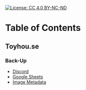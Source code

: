 [![License: CC 4.0 BY-NC-ND](https://img.shields.io/badge/license-BY--NC--ND%2F4.0-d0dff0?logo=creative-commons&logoColor=d0dff0)](https://creativecommons.org/licenses/by-nc-nd/4.0/)
# Table of Contents
## Toyhou.se
### Back-Up
- [Discord](toyhou.se/back-up/discord.md)
- [Google Sheets](toyhou.se/back-up/google-sheets.md)
- [Image Metadata]()
